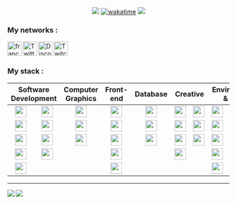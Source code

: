 
<div align="center">

[![](https://user-images.githubusercontent.com/49253492/180575937-9c8e02bb-08bc-458f-9810-856600007fc8.png)][website]
[![wakatime](https://wakatime.com/badge/user/c41eb962-8221-42ac-90a4-8c9b3ff1d86d.svg)](https://wakatime.com/@c41eb962-8221-42ac-90a4-8c9b3ff1d86d)
![](https://hit.yhype.me/github/profile?user_id=7025343)
  
</div>

<!-- Websites -->
[website]: https://francememes.com/
[twitter]: https://twitter.com/lotharie_slayer
[discord]: https://discord.gg/francememes
[twitch]: https://twitch.tv/lotharie

### My networks :
[<img align="left" alt="francememes.com" width="32px" src="https://api.iconify.design/bi:globe.svg?color=%23DA83FE&height=32" target="_blank" />][website]
[<img align="left" alt="Twitter" width="32px" src="https://api.iconify.design/simple-icons:twitter.svg?color=%23DA83FE&height=32" target="_blank" />][twitter]
[<img align="left" alt="Discord" width="32px" src="https://api.iconify.design/simple-icons:discord.svg?color=%23DA83FE&height=32" target="_blank" />][discord]
[<img align="left" alt="Twitch" width="32px" src="https://api.iconify.design/simple-icons:twitch.svg?color=%23DA83FE&height=32" target="_blank" />][twitch]

<br target="_blank" />
<br target="_blank" />

### My stack :

<table align="center">
	<thead>
		<tr>
			<th colspan="2"><b>Software Development</b></th>
			<th colspan="1"><b>Computer Graphics</b></th>
			<th colspan="1"><b>Front-end</b></th>
			<th colspan="1"><b>Database</b></th>
			<th colspan="2"><b>Creative</b></th>
			<th colspan="3"><b>Environments & Tools</b></th>
			<th colspan="1"><b>👀</b></th>
		</tr>
	</thead>
	<tbody>
		<tr>
			<td align="center"><a title="Javascript" href=https://developer.mozilla.org/fr/docs/Web/JavaScript><img align="center" width="26px" src="https://api.iconify.design/simple-icons:javascript.svg?color=%23AF80FD&height=26" target="_blank" /></a></td>
			<td align="center"><a title="Typescript" href=https://www.typescriptlang.org target="_blank" /><img align="center" width="26px" src="https://api.iconify.design/akar-icons:typescript-fill.svg?color=%23AF80FD&height=26" target="_blank" /></a></td>
			<td align="center"><a href=https://flutter.dev/ title="Flutter"><img align="center" width="26px" src="https://api.iconify.design/simple-icons:flutter.svg?color=%23AF80FD&height=26" target="_blank" /></a></td>
			<td align="center"><a title="HTML5" href=https://developer.mozilla.org/fr/docs/Web/HTML><img align="center" width="26px" src="https://api.iconify.design/simple-icons:html5.svg?color=%23AF80FD&height=26" target="_blank" /></a></td>
			<td align="center"><a href=https://www.mongodb.com title="MongoDB"><img align="center" width="26px" src="https://api.iconify.design/simple-icons:mongodb.svg?color=%23AF80FD&height=26" target="_blank" /></a></td>
			<td align="center"><a href=https://www.figma.com/ title="Figma"><img align="center" width="26px" src="https://api.iconify.design/simple-icons:figma.svg?color=%23AF80FD&height=26" target="_blank" /></a></td>
			<td align="center"><a href=https://www.ableton.com/ title="Ableton Live"><img align="center" width="26px" src="https://api.iconify.design/simple-icons:abletonlive.svg?color=%23AF80FD&height=26" target="_blank" /></a></td>
			<td align="center"><a href=https://developer.android.com/ title="Android"><img align="center" width="26px" src="https://api.iconify.design/simple-icons:android.svg?color=%23AF80FD&height=26" target="_blank" /></a></td>
			<td align="center"><a href=https://en.wikipedia.org/wiki/Bourne-Again_shell title="Bash"><img align="center" width="26px" src="https://api.iconify.design/simple-icons:gnubash.svg?color=%23AF80FD&height=26" target="_blank" /></a></td>
			<td align="center"><a href=https://visualstudio.microsoft.com/ title="Visual Studio"><img align="center" width="26px" src="https://api.iconify.design/simple-icons:visualstudio.svg?color=%23AF80FD&height=26" target="_blank" /></a></td>
			<td align="center"><a href=https://www.rust-lang.org/ title="Rust"><img align="center" width="26px" src="https://api.iconify.design/simple-icons:rust.svg?color=%23AF80FD&height=26" target="_blank" /></a></td>
		</tr>
		<tr>
			<td align="center"><a href=https://nodejs.org/ title="NodeJS"><img align="center" width="26px" src="https://api.iconify.design/simple-icons:node-dot-js.svg?color=%23AF80FD&height=26" target="_blank" /></a></td>
			<td align="center"><a href=https://flutter.dev/ title="Dart"><img align="center" width="26px" src="https://api.iconify.design/simple-icons:dart.svg?color=%23AF80FD&height=26" target="_blank" /></a></td>
			<td align="center"><a href=https://openjfx.io/ title="JavaFX"><img align="center" width="26px" src="https://api.iconify.design/iconoir:fx-tag.svg?color=%23AF80FD&height=26" target="_blank" /></a></td>
			<td align="center"><a title="CSS3" href=https://developer.mozilla.org/fr/docs/Web/CSS><img align="center" width="26px" src="https://api.iconify.design/simple-icons:css3.svg?color=%23AF80FD&height=26" target="_blank" /></a></td>
			<td align="center"><a href=https://isar.dev/fr/ title="Isar"><img align="center" width="26px" src="https://api.iconify.design/fluent:water-24-filled.svg?color=%23AF80FD&height=26"" target="_blank" /></a></td>
			<td align="center"><a href=https://www.adobe.com/products/aftereffects.html title="Adobe After Effects"><img align="center" width="26px" src="https://api.iconify.design/simple-icons:adobeaftereffects.svg?color=%23AF80FD&height=26" target="_blank" /></a></td>
			<td align="center"><a href=https://www.adobe.com/products/illustrator.html title="Adobe Illustrator"><img align="center" width="26px" src="https://api.iconify.design/simple-icons:adobeillustrator.svg?color=%23AF80FD&height=26" target="_blank" /></a></td>
			<td align="center"><a href=https://www.apple.com/fr/ios/ title="iOS"><img align="center" width="26px" src="https://api.iconify.design/simple-icons:ios.svg?color=%23AF80FD&height=26" target="_blank" /></a></td>
			<td align="center"><a href=https://git-scm.com/ title="Git"><img align="center" width="26px" src="https://api.iconify.design/simple-icons:git.svg?color=%23AF80FD&height=26" target="_blank" /></a></td>
			<td align="center"><a href=https://code.visualstudio.com/ title="Visual Studio Code"><img align="center" width="26px" src="https://api.iconify.design/simple-icons:visualstudiocode.svg?color=%23AF80FD&height=26" target="_blank" /></a></td>
			<td align="center"><a href=https://www.apple.com/swift/ title="Swift"><img align="center" width="26px" src="https://api.iconify.design/simple-icons:swift.svg?color=%23AF80FD&height=26" target="_blank" /></a></td>
		</tr>
		<tr>
			<td align="center"><a href=https://www.java.com/ title="Java"><img align="center" width="26px" src="https://api.iconify.design/simple-icons:java.svg?color=%23AF80FD&height=26" target="_blank" /></a></td>
			<td align="center"><a href=https://en.wikipedia.org/wiki/C_(programming_language) title="Clang"><img align="center" width="26px" src="https://api.iconify.design/simple-icons:c.svg?color=%23AF80FD&height=26" target="_blank" /></a></td>
			<td align="center"><a href=https://unity.com/ title="Unity"><img align="center" width="26px" src="https://api.iconify.design/simple-icons:unity.svg?color=%23AF80FD&height=26" target="_blank" /></a></td>
			<td align="center"><a title="SASS" href=https://sass-lang.com target="_blank" /><img align="center" width="26px" src="https://api.iconify.design/simple-icons:sass.svg?color=%23AF80FD&height=26" target="_blank" /></a></td>
			<td align="center"><a href=https://www.postgresql.org/ title="SQL Databases (PostgreSQL, MySQL)"><img align="center" width="26px" src="https://api.iconify.design/carbon:sql.svg?color=%23AF80FD&height=26" target="_blank" /></a></td>
			<td align="center"><a href=https://www.adobe.com/products/premiere.html title="Adobe Premiere Pro"><img align="center" width="26px" src="https://api.iconify.design/simple-icons:adobepremierepro.svg?color=%23AF80FD&height=26" target="_blank" /></a></td>
			<td align="center"><a href=https://www.adobe.com/products/photoshop.html title="Adobe Photoshop"><img align="center" width="26px" src="https://api.iconify.design/simple-icons:adobephotoshop.svg?color=%23AF80FD&height=26" target="_blank" /></a></td>
			<td align="center"><a href=https://microsoft.com/windows title="Windows"><img align="center" width="26px" src="https://api.iconify.design/simple-icons:windows.svg?color=%23AF80FD&height=26" target="_blank" /></a></td>
			<td align="center"><a href=https://docker.com/ title="Docker"><img align="center" width="26px" src="https://api.iconify.design/simple-icons:docker.svg?color=%23AF80FD&height=26" target="_blank" /></a></td>
			<td align="center"><a href=https://discord.com/developers/docs/intro title="Discord"><img align="center" width="26px" src="https://api.iconify.design/simple-icons:discord.svg?color=%23AF80FD&height=26" target="_blank" /></a></td>
			<td align="center"><a href=https://redis.io/ title="Redis"><img align="center" width="26px" src="https://api.iconify.design/simple-icons:redis.svg?color=%23AF80FD&height=26" target="_blank" /></a></td>
		</tr>
		<tr>
			<td align="center"><a href=https://docs.microsoft.com/dotnet/csharp/tour-of-csharp/ title="C#"><img align="center" width="26px" src="https://api.iconify.design/simple-icons:csharp.svg?color=%23AF80FD&height=26" target="_blank" /></a></td>
			<td align="center"><a href=https://www.php.net/ title="PHP"><img align="center" width="26px" src="https://api.iconify.design/simple-icons:php.svg?color=%23AF80FD&height=26" target="_blank" /></a></td>
			<td align="center"></td>
			<td align="center"><a href=https://reactjs.org title="React"><img align="center" width="26px" src="https://api.iconify.design/simple-icons:react.svg?color=%23AF80FD&height=26" target="_blank" /></a></td>
			<td align="center"></td>
			<td align="center"><a href=https://obsproject.com/ title="OBS Studio"><img align="center" width="26px" src="https://api.iconify.design/simple-icons:obsstudio.svg?color=%23AF80FD&height=26" target="_blank" /></a></td>
			<td align="center"></td>
			<td align="center"><a href=https://www.apple.com/fr/macos/ title="MacOS"><img align="center" width="26px" src="https://api.iconify.design/simple-icons:macos.svg?color=%23AF80FD&height=26" target="_blank" /></a></td>
			<td align="center"><a href=https://www.npmjs.com/ title="NPM"><img align="center" width="26px" src="https://api.iconify.design/simple-icons:npm.svg?color=%23AF80FD&height=26" target="_blank" /></a></td>
			<td align="center"><a href=https://www.twitch.tv/ title="Twitch"><img align="center" width="26px" src="https://api.iconify.design/simple-icons:twitch.svg?color=%23AF80FD&height=26" target="_blank" /></a></td>
			<td align="center"><a href=https://godotengine.org/ title="Godot"><img align="center" width="26px" src="https://api.iconify.design/cib:godot-engine.svg?color=%23AF80FD&height=26" target="_blank" /></a></td>
		</tr>
		<tr>
			<td align="center"><a href=https://www.python.org/ title="Python"><img align="center" width="26px" src="https://api.iconify.design/simple-icons:python.svg?color=%23AF80FD&height=26" target="_blank" /></a></td>
			<td align="center"></td>
			<td align="center"></td>
			<td align="center"><a href=https://nextjs.org/ title="NextJS"><img align="center" width="26px" src="https://api.iconify.design/simple-icons:nextdotjs.svg?color=%23AF80FD&height=26" target="_blank" /></a></td>
			<td align="center"></td>
			<td align="center"></td>
			<td align="center"></td>
			<td align="center"><a href=https://www.kernel.org/ title="Linux"><img align="center" width="26px" src="https://api.iconify.design/simple-icons:linux.svg?color=%23AF80FD&height=26" target="_blank" /></a></td>
			<td align="center"><a href=https://www.gnu.org/software/make/ title="GNU Make"><img align="center" width="26px" src="https://api.iconify.design/simple-icons:gnu.svg?color=%23AF80FD&height=26" target="_blank" /></a></td>
			<td align="center"></td>
			<td align="center"><a href=https://bun.sh/ title="Bun"><img align="center" width="26px" src="https://api.iconify.design/simple-icons:bun.svg?color=%23AF80FD&height=26" target="_blank" /></a></td>
		</tr>
	</tbody>
</table>


---

<div align="center">
  <img align="left" src="https://github-readme-stats.vercel.app/api?username=LotharieSlayer&show_icons=true&count_private=true&hide_border=true&icon_color=fff&bg_color=0d1117b3&title_color=fff&text_color=fff&border_radius=20" target="_blank" />
  <a href="https://wakatime.com/@LotharieSlayer">
    <img align="left" src="https://github-readme-stats.vercel.app/api/wakatime?username=LotharieSlayer&layout=compact&custom_title=Weekly%20Development%20Breakdown&hide_border=true&icon_color=fff&bg_color=0d1117b3&title_color=fff&text_color=fff&range=last_7_days&border_radius=20" target="_blank" />
  </a>
</div>
